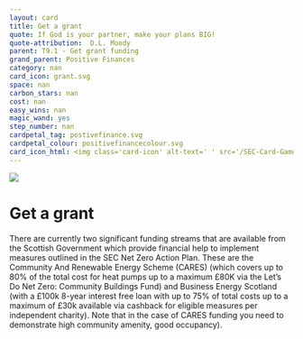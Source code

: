 ```yaml
---
layout: card
title: Get a grant 
quote: If God is your partner, make your plans BIG!
quote-attribution:  D.L. Moody
parent: T9.1 - Get grant funding
grand_parent: Positive Finances 
category: nan
card_icon: grant.svg
space: nan
carbon_stars: nan
cost: nan
easy_wins: nan
magic_wand: yes
step_number: nan
cardpetal_tag: postivefinance.svg
cardpetal_colour: positivefinancecolour.svg
card_icon_html: <img class='card-icon' alt-text=' ' src='/SEC-Card-Game/graphics/card_icons/grant.svg'>
---
```


<img class='card-icon' alt-text=' ' src='/SEC-Card-Game/graphics/card_icons/grant.svg'>
<h1>Get a grant </h1>

<p>There are currently two significant funding streams that are available from the Scottish Government which provide financial help to implement measures outlined in the SEC Net Zero Action Plan. These are the Community And Renewable Energy Scheme (CARES) (which covers up to 80% of the total cost for heat pumps up to a maximum £80K via the Let’s Do Net Zero: Community Buildings Fund) and Business Energy Scotland (with a £100k 8-year interest free loan with up to 75% of total costs up to a maximum of £30k available via cashback for eligible measures per independent charity). Note that in the case of CARES funding you need to demonstrate high community amenity, good occupancy).</p> 

